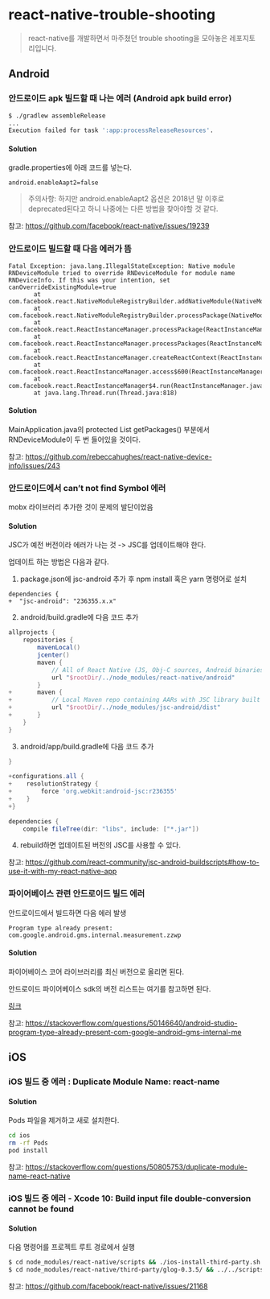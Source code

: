 # react-native-trouble-shooting

> react-native를 개발하면서 마주쳤던 trouble shooting을 모아놓은 레포지토리입니다.

## Android

### 안드로이드 apk 빌드할 때 나는 에러 (Android apk build error)

```bash
$ ./gradlew assembleRelease
...
Execution failed for task ':app:processReleaseResources'.
```

#### Solution

gradle.properties에 아래 코드를 넣는다.

```
android.enableAapt2=false
```

> 주의사항: 하지만 android.enableAapt2 옵션은 2018년 말 이후로 deprecated된다고 하니 나중에는 다른 방법을 찾아야할 것 같다.

참고: https://github.com/facebook/react-native/issues/19239

### 안드로이드 빌드할 때 다음 에러가 뜸

```
Fatal Exception: java.lang.IllegalStateException: Native module RNDeviceModule tried to override RNDeviceModule for module name RNDeviceInfo. If this was your intention, set canOverrideExistingModule=true
       at com.facebook.react.NativeModuleRegistryBuilder.addNativeModule(NativeModuleRegistryBuilder.java:121)
       at com.facebook.react.NativeModuleRegistryBuilder.processPackage(NativeModuleRegistryBuilder.java:109)
       at com.facebook.react.ReactInstanceManager.processPackage(ReactInstanceManager.java:1050)
       at com.facebook.react.ReactInstanceManager.processPackages(ReactInstanceManager.java:1021)
       at com.facebook.react.ReactInstanceManager.createReactContext(ReactInstanceManager.java:959)
       at com.facebook.react.ReactInstanceManager.access$600(ReactInstanceManager.java:109)
       at com.facebook.react.ReactInstanceManager$4.run(ReactInstanceManager.java:802)
       at java.lang.Thread.run(Thread.java:818)
```

#### Solution

MainApplication.java의 protected List<ReactPackage> getPackages() 부분에서 RNDeviceModule이 두 번 들어있을 것이다.

참고: https://github.com/rebeccahughes/react-native-device-info/issues/243

### 안드로이드에서 can’t not find Symbol 에러

mobx 라이브러리 추가한 것이 문제의 발단이었음

#### Solution

JSC가 예전 버전이라 에러가 나는 것 -> JSC를 업데이트해야 한다.

업데이트 하는 방법은 다음과 같다.

1. package.json에 jsc-android 추가 후 npm install 혹은 yarn 명령어로 설치

```
dependencies {
+  "jsc-android": "236355.x.x"
```

2. android/build.gradle에 다음 코드 추가

```gradle
allprojects {
    repositories {
        mavenLocal()
        jcenter()
        maven {
            // All of React Native (JS, Obj-C sources, Android binaries) is installed from npm
            url "$rootDir/../node_modules/react-native/android"
        }
+       maven {
+           // Local Maven repo containing AARs with JSC library built for Android
+           url "$rootDir/../node_modules/jsc-android/dist"
+       }
    }
}
```

3. android/app/build.gradle에 다음 코드 추가

```gradle
}
 
+configurations.all {
+    resolutionStrategy {
+        force 'org.webkit:android-jsc:r236355'
+    }
+}
 
dependencies {
    compile fileTree(dir: "libs", include: ["*.jar"])
```

4. rebuild하면 업데이트된 버전의 JSC를 사용할 수 있다.

참고: https://github.com/react-community/jsc-android-buildscripts#how-to-use-it-with-my-react-native-app

### 파이어베이스 관련 안드로이드 빌드 에러

안드로이드에서 빌드하면 다음 에러 발생

```
Program type already present: com.google.android.gms.internal.measurement.zzwp 
```

#### Solution

파이어베이스 코어 라이브러리를 최신 버전으로 올리면 된다.

안드로이드 파이어베이스 sdk의 버전 리스트는 여기를 참고하면 된다.

[링크](https://firebase.google.com/support/release-notes/android#latest_sdk_versions)

참고: https://stackoverflow.com/questions/50146640/android-studio-program-type-already-present-com-google-android-gms-internal-me

## iOS

### iOS 빌드 중 에러 : Duplicate Module Name: react-name

#### Solution

Pods 파일을 제거하고 새로 설치한다.

```bash
cd ios
rm -rf Pods
pod install
```

참고: https://stackoverflow.com/questions/50805753/duplicate-module-name-react-native

### iOS 빌드 중 에러 - Xcode 10: Build input file double-conversion cannot be found

#### Solution

다음 명령어를 프로젝트 루트 경로에서 실행

```bash
$ cd node_modules/react-native/scripts && ./ios-install-third-party.sh && cd ../../../
$ cd node_modules/react-native/third-party/glog-0.3.5/ && ../../scripts/ios-configure-glog.sh && cd ../../../../
```

참고: https://github.com/facebook/react-native/issues/21168



